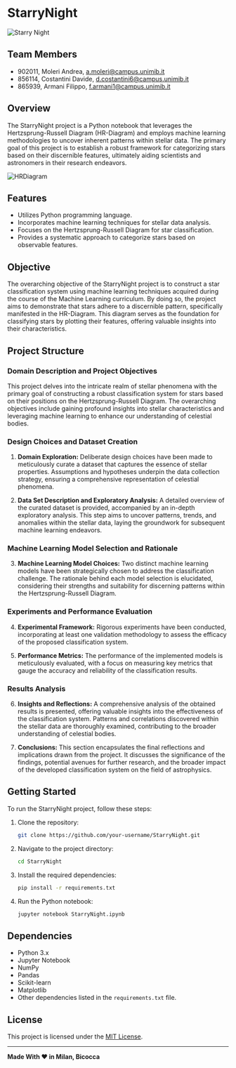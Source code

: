 # StarryNight

![Starry Night](https://github.com/andreamoleri/StarryNight/assets/70026300/cb94666f-5dbe-48cd-9de8-69bfe70faa26)

## Team Members
- 902011, Moleri Andrea, a.moleri@campus.unimib.it
- 856114, Costantini Davide, d.costantini6@campus.unimib.it
- 865939, Armani Filippo, f.armani1@campus.unimib.it

## Overview

The StarryNight project is a Python notebook that leverages the Hertzsprung-Russell Diagram (HR-Diagram) and employs machine learning methodologies to uncover inherent patterns within stellar data. The primary goal of this project is to establish a robust framework for categorizing stars based on their discernible features, ultimately aiding scientists and astronomers in their research endeavors.

![HRDiagram](https://github.com/andreamoleri/StarryNight/assets/70026300/70fae6f7-d735-421b-9ef4-6da607f7862b)

## Features

- Utilizes Python programming language.
- Incorporates machine learning techniques for stellar data analysis.
- Focuses on the Hertzsprung-Russell Diagram for star classification.
- Provides a systematic approach to categorize stars based on observable features.

## Objective

The overarching objective of the StarryNight project is to construct a star classification system using machine learning techniques acquired during the course of the Machine Learning curriculum. By doing so, the project aims to demonstrate that stars adhere to a discernible pattern, specifically manifested in the HR-Diagram. This diagram serves as the foundation for classifying stars by plotting their features, offering valuable insights into their characteristics.

## Project Structure

### Domain Description and Project Objectives

This project delves into the intricate realm of stellar phenomena with the primary goal of constructing a robust classification system for stars based on their positions on the Hertzsprung-Russell Diagram. The overarching objectives include gaining profound insights into stellar characteristics and leveraging machine learning to enhance our understanding of celestial bodies.

### Design Choices and Dataset Creation

1. **Domain Exploration:** Deliberate design choices have been made to meticulously curate a dataset that captures the essence of stellar properties. Assumptions and hypotheses underpin the data collection strategy, ensuring a comprehensive representation of celestial phenomena.

2. **Data Set Description and Exploratory Analysis:** A detailed overview of the curated dataset is provided, accompanied by an in-depth exploratory analysis. This step aims to uncover patterns, trends, and anomalies within the stellar data, laying the groundwork for subsequent machine learning endeavors.

### Machine Learning Model Selection and Rationale

3. **Machine Learning Model Choices:** Two distinct machine learning models have been strategically chosen to address the classification challenge. The rationale behind each model selection is elucidated, considering their strengths and suitability for discerning patterns within the Hertzsprung-Russell Diagram.

### Experiments and Performance Evaluation

4. **Experimental Framework:** Rigorous experiments have been conducted, incorporating at least one validation methodology to assess the efficacy of the proposed classification system.

5. **Performance Metrics:** The performance of the implemented models is meticulously evaluated, with a focus on measuring key metrics that gauge the accuracy and reliability of the classification results.

### Results Analysis

6. **Insights and Reflections:** A comprehensive analysis of the obtained results is presented, offering valuable insights into the effectiveness of the classification system. Patterns and correlations discovered within the stellar data are thoroughly examined, contributing to the broader understanding of celestial bodies.

7. **Conclusions:** This section encapsulates the final reflections and implications drawn from the project. It discusses the significance of the findings, potential avenues for further research, and the broader impact of the developed classification system on the field of astrophysics.

## Getting Started

To run the StarryNight project, follow these steps:

1. Clone the repository:

   ```bash
   git clone https://github.com/your-username/StarryNight.git
   ```

2. Navigate to the project directory:

   ```bash
   cd StarryNight
   ```

3. Install the required dependencies:

   ```bash
   pip install -r requirements.txt
   ```

4. Run the Python notebook:

   ```bash
   jupyter notebook StarryNight.ipynb
   ```

## Dependencies

- Python 3.x
- Jupyter Notebook
- NumPy
- Pandas
- Scikit-learn
- Matplotlib
- Other dependencies listed in the `requirements.txt` file.

## License

This project is licensed under the [MIT License](LICENSE.md).

---
**Made With ❤️ in Milan, Bicocca** 

